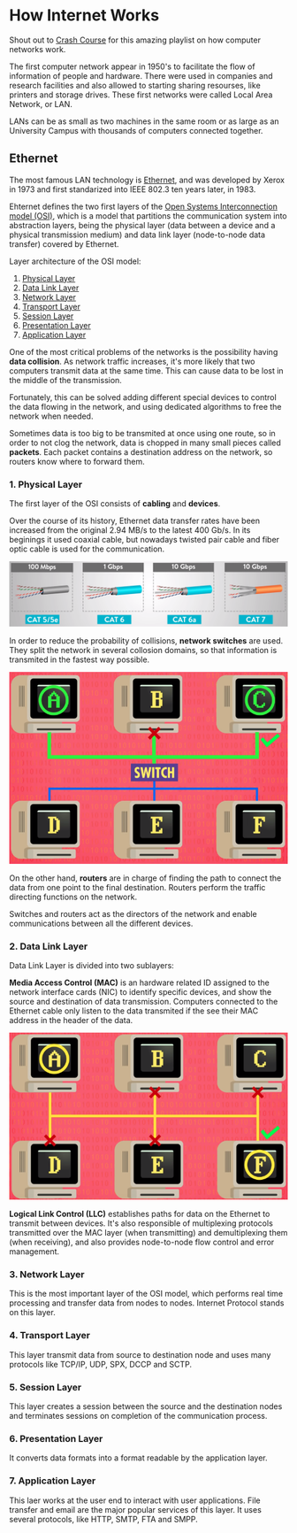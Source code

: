 # How Internet Works

Shout out to [Crash Course](https://www.youtube.com/watch?v=3QhU9jd03a0&list=LLeVAzL66F8UlP34kGyAhg2w&index=5&t=0s) for this amazing playlist on how computer networks work.

The first computer network appear in 1950's to facilitate the flow of information of people and hardware. There were used in companies and research facilities and also allowed to starting sharing resourses, like printers and storage drives. These first networks were called Local Area Network, or LAN.

LANs can be as small as two machines in the same room or as large as an University Campus with thousands of computers connected together.

## Ethernet

The most famous LAN technology is [Ethernet](https://en.wikipedia.org/wiki/Ethernet), and was developed by Xerox in 1973 and first standarized into IEEE 802.3 ten years later, in 1983.

Ehternet defines the two first layers of the [Open Systems Interconnection model (OSI)](https://en.wikipedia.org/wiki/OSI_model), which is a model that partitions the communication system into abstraction layers, being the physical layer (data between a device and a physical transmission medium) and data link layer (node-to-node data transfer) covered by Ethernet.

Layer architecture of the OSI model:

1. [Physical Layer](#physical)
2. [Data Link Layer](#data)
3. [Network Layer](#network)
4. [Transport Layer](#transport)
5. [Session Layer](#session)
6. [Presentation Layer](#presentation)
7. [Application Layer](#application)

One of the most critical problems of the networks is the possibility having **data collision**. As network traffic increases, it's more likely that two computers transmit data at the same time. This can cause data to be lost in the middle of the transmission.

Fortunately, this can be solved adding different special devices to control the data flowing in the network, and using dedicated algorithms to free the network when needed.

Sometimes data is too big to be transmited at once using one route, so in order to not clog the network, data is chopped in many small pieces called **packets**. Each packet contains a destination address on the network, so routers know where to forward them.

### 1. Physical Layer <a name="physical"></a>

The first layer of the OSI consists of **cabling** and **devices**.

Over the course of its history, Ethernet data transfer rates have been increased from the original 2.94 MB/s to the latest 400 Gb/s. In its beginings it used coaxial cable, but nowadays twisted pair cable and fiber optic cable is used for the communication.

![Twisted pair cables](https://raw.githubusercontent.com/darroyolpz/How-Internet-Works/master/Images/Twisted%20pair%20cables.png)

In order to reduce the probability of collisions, **network switches** are used. They split the network in several collosion domains, so that information is transmited in the fastest way possible.

![Switches](https://raw.githubusercontent.com/darroyolpz/How-Internet-Works/master/Images/Switches.png)

On the other hand, **routers** are in charge of finding the path to connect the data from one point to the final destination. Routers perform the traffic directing functions on the network.

Switches and routers act as the directors of the network and enable communications between all the different devices.

### 2. Data Link Layer <a name="data"></a>

Data Link Layer is divided into two sublayers:

**Media Access Control (MAC)** is an hardware related ID assigned to the network interface cards (NIC) to identify specific devices, and show the source and destination of data transmission. Computers connected to the Ethernet cable only listen to the data transmited if the see their MAC address in the header of the data.

![MAC Address](https://raw.githubusercontent.com/darroyolpz/How-Internet-Works/master/Images/MAC%20Address.png)

**Logical Link Control (LLC)** establishes paths for data on the Ethernet to transmit between devices. It's also responsible of multiplexing protocols transmitted over the MAC layer (when transmitting) and demultiplexing them (when receiving), and also provides node-to-node flow control and error management.

### 3. Network Layer <a name="network"></a>

This is the most important layer of the OSI model, which performs real time processing and transfer data from nodes to nodes. Internet Protocol stands on this layer.

### 4. Transport Layer <a name="transport"></a>

This layer transmit data from source to destination node and uses many protocols like TCP/IP, UDP, SPX, DCCP and SCTP.

### 5. Session Layer <a name="session"></a>

This layer creates a session between the source and the destination nodes and terminates sessions on completion of the communication process.

### 6. Presentation Layer <a name="presentation"></a>

It converts data formats into a format readable by the application layer.

### 7. Application Layer <a name="application"></a>

This laer works at the user end to interact with user applications. File transfer and email are the major popular services of this layer. It uses several protocols, like HTTP, SMTP, FTA and SMPP.